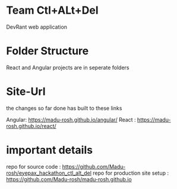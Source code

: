 # Team Ctl+ALt+Del
DevRant web application

# Folder Structure
React and Angular projects are in seperate folders

# Site-Url
the changes so far done has built to these links

Angular: https://madu-rosh.github.io/angular/
React : https://madu-rosh.github.io/react/

# important details
repo for source code : https://github.com/Madu-rosh/eyepax_hackathon_ctl_alt_del
repo for production site setup : https://github.com/Madu-rosh/madu-rosh.github.io